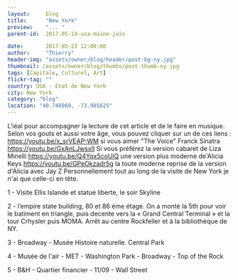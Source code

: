 ```yaml
---
layout:     blog
title:      "New York"
preview:    "... "
parent-id:  2017-05-14-usa-maine-juin

date:       2017-05-23 12:00:00
author:     "Thierry"
header-img: "assets/owner/blog/header/post-bg-ny.jpg"
thumbnail: /assets/owner/blog/thumbs/post-thumb-ny.jpg
tags: [Capitale, Culturel, Art]
flickr-tag: ""
country: USA - Etat de New York
city: New York
category: "blog"
location: "40.748869, -73.985625"
---
```


L'iéal pour accompagner la lecture de cet article et de le faire en musique. Selon vos gouts et aussi votre âge, vous pouvez cliquer sur un de ces liens :
https://youtu.be/x_srVEAP-WM si vous aimer "The Voice" Franck Sinatra
https://youtu.be/GxAnLJwsxII Si vous préférez la version cabaret de Liza Minelli
https://youtu.be/Q4Yqx5coUiQ une version plus moderne de'Alicia Keys
https://youtu.be/GPeOkzadr5g la toute moderne reprise de la version d'Alicia avec Jay Z
Personnellement tout au long de la visite de New York je n'ai que celle-ci en tête.


1 - Visite Ellis Islande et statue liberte, le soir Skyline

2 - l’empire state building, 80 et 86 éme étage. On a monté la 5th pour voir le batiment en triangle, puis decente vers la « Grand Central Terminal » et la tour Crhysler puis MOMA. Arrêt au centre Rockfeller et à la bibliothèque de NY.

3 - Broadway - Musée Histoire naturelle. Central Park

4 - Musée de l'air - MET - Washington Park - Broadway - Top of the Rock

5 - B&H - Quartier financier - 11/09 - Wall Street